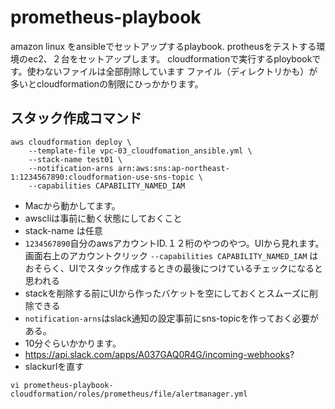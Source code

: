 # prometheus-playbook

amazon linux をansibleでセットアップするplaybook. protheusをテストする環境のec2、２台をセットアップします。
cloudformationで実行するploybookです。使わないファイルは全部削除しています
ファイル（ディレクトリかも）が多いとcloudformationの制限にひっかかります。

## スタック作成コマンド
```
aws cloudformation deploy \
    --template-file vpc-03_cloudfomation_ansible.yml \
    --stack-name test01 \
    --notification-arns arn:aws:sns:ap-northeast-1:1234567890:cloudformation-use-sns-topic \
    --capabilities CAPABILITY_NAMED_IAM
```
- Macから動かしてます。
- awscliは事前に動く状態にしておくこと
- stack-name は任意
- `1234567890`自分のawsアカウントID.１２桁のやつのやつ。UIから見れます。画面右上のアカウントクリック
`--capabilities CAPABILITY_NAMED_IAM` はおそらく、UIでスタック作成するときの最後につけているチェックになると思われる
- stackを削除する前にUIから作ったバケットを空にしておくとスムーズに削除できる
- `notification-arns`はslack通知の設定事前にsns-topicを作っておく必要がある。
- 10分ぐらいかかります。
- https://api.slack.com/apps/A037GAQ0R4G/incoming-webhooks?
- slackurlを直す
```
vi prometheus-playbook-cloudformation/roles/prometheus/file/alertmanager.yml
```

